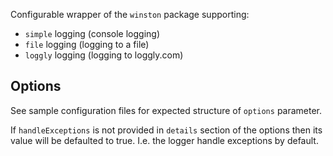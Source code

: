 Configurable wrapper of the `winston` package supporting:

 - `simple` logging (console logging)
 - `file` logging (logging to a file)
 - `loggly` logging (logging to loggly.com)


## Options
See sample configuration files for expected structure of `options` parameter.

If `handleExceptions` is not provided in `details` section of the options then its value will be defaulted to true. I.e. the logger handle exceptions by default.